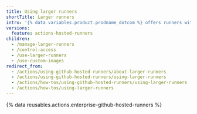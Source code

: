 ```yaml
---
title: Using larger runners
shortTitle: Larger runners
intro: '{% data variables.product.prodname_dotcom %} offers runners with more RAM, CPU, and disk space.'
versions:
  feature: actions-hosted-runners
children:
  - /manage-larger-runners
  - /control-access
  - /use-larger-runners
  - /use-custom-images
redirect_from:
  - /actions/using-github-hosted-runners/about-larger-runners
  - /actions/using-github-hosted-runners/using-larger-runners
  - /actions/how-tos/using-github-hosted-runners/using-larger-runners
  - /actions/how-tos/using-larger-runners
---
```


{% data reusables.actions.enterprise-github-hosted-runners %}

